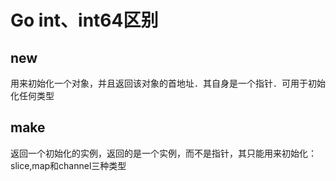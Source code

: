 # Go int、int64区别

## new

用来初始化一个对象，并且返回该对象的首地址．其自身是一个指针．可用于初始化任何类型

## make

返回一个初始化的实例，返回的是一个实例，而不是指针，其只能用来初始化：slice,map和channel三种类型

